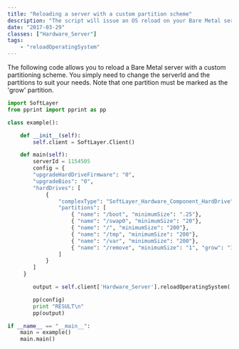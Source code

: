 ```yaml
---
title: "Reloading a server with a custom partition scheme"
description: "The script will issue an OS reload on your Bare Metal server with a custom partition scheme."
date: "2017-03-29"
classes: ["Hardware_Server"]
tags:
    - "reloadOperatingSystem"
---
```


The following code allows you to reload a Bare Metal server with a custom partitioning scheme. You simply need to change the serverId and the partitions to suit your needs. Note that one partition must be marked as the 'grow' partition.

```python
import SoftLayer
from pprint import pprint as pp

class example():

    def __init__(self):
        self.client = SoftLayer.Client()

    def main(self):
        serverId = 1154505
        config = {
        "upgradeHardDriveFirmware": "0",
        "upgradeBios": "0",
        "hardDrives": [
            {
                "complexType": "SoftLayer_Hardware_Component_HardDrive",
                "partitions": [
                    { "name": "/boot", "minimumSize": ".25"},
                    { "name": "/swap0", "minimumSize": "20"},
                    { "name": "/", "minimumSize": "200"},
                    { "name": "/tmp", "minimumSize": "200"},
                    { "name": "/var", "minimumSize": "200"},
                    { "name": "/remove", "minimumSize": "1", "grow": "1"}
                ]
            }
        ]
     }

        output = self.client['Hardware_Server'].reloadOperatingSystem('FORCE', config, id=serverId)

        pp(config)
        print "RESULT\n"
        pp(output)

if __name__ == "__main__":
    main = example()
    main.main()
```